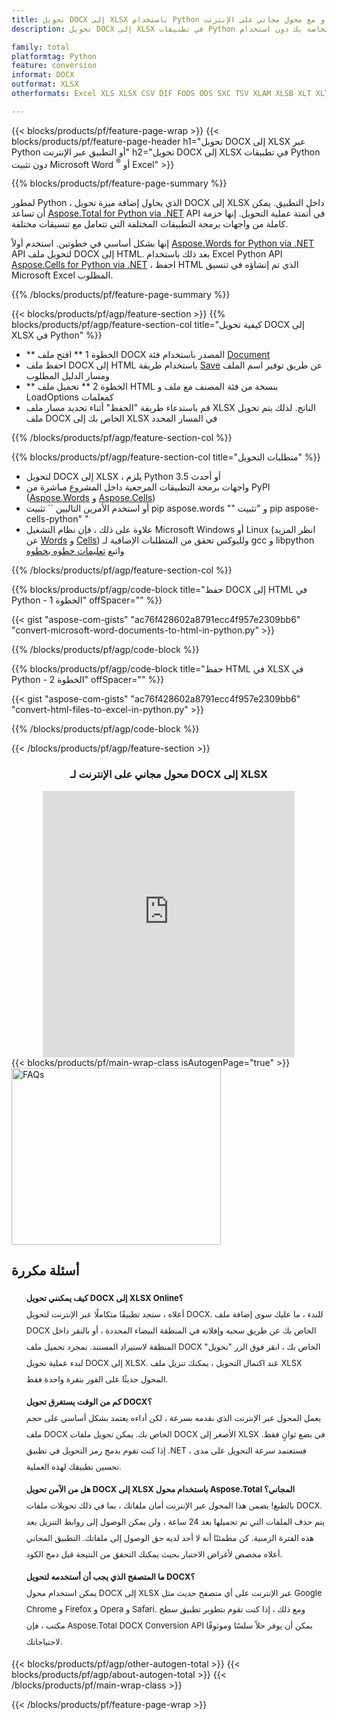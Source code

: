```yaml
---
title: تحويل DOCX إلى XLSX باستخدام Python أو مع محول مجاني على الإنترنت
description: تحويل DOCX إلى XLSX في تطبيقات Python الخاصة بك دون استخدام Microsoft Word أو Excel أو عبر الإنترنت. اختبر محول DOCX إلى XLSX على الإنترنت مجانًا بسرعة قبل دمج الكود. 

family: total
platformtag: Python
feature: conversion
informat: DOCX
outformat: XLSX
otherformats: Excel XLS XLSX CSV DIF FODS ODS SXC TSV XLAM XLSB XLT XLTM XLSM XLTX

---
```

{{< blocks/products/pf/feature-page-wrap >}}
{{< blocks/products/pf/feature-page-header h1="تحويل DOCX إلى XLSX عبر Python أو التطبيق عبر الإنترنت" h2="تحويل DOCX إلى XLSX في تطبيقات Python دون تثبيت Microsoft Word <sup>&reg;</sup> أو Excel" >}}

{{% blocks/products/pf/feature-page-summary %}}

لمطور Python ، الذي يحاول إضافة ميزة تحويل DOCX إلى XLSX داخل التطبيق. يمكن أن تساعد [Aspose.Total for Python via .NET](https://products.aspose.com/total/python-net/) API في أتمتة عملية التحويل. إنها حزمة كاملة من واجهات برمجة التطبيقات المختلفة التي تتعامل مع تنسيقات مختلفة.

إنها بشكل أساسي في خطوتين. استخدم أولاً [Aspose.Words for Python via .NET](https://products.aspose.com/words/python-net/) API لتحويل ملف DOCX إلى HTML. بعد ذلك باستخدام Excel Python API [Aspose.Cells for Python via .NET](https://products.aspose.com/cells/python-net/) ، احفظ HTML الذي تم إنشاؤه في تنسيق Microsoft Excel المطلوب. 

{{% /blocks/products/pf/feature-page-summary %}}

{{< blocks/products/pf/agp/feature-section >}}
{{% blocks/products/pf/agp/feature-section-col title="كيفية تحويل DOCX إلى XLSX في Python" %}}
- ** الخطوة 1 ** افتح ملف DOCX المصدر باستخدام فئة [Document](https://reference.aspose.com/words/python-net/aspose.words/document/)
- احفظ ملف DOCX إلى HTML باستخدام طريقة [Save](https://reference.aspose.com/words/python-net/aspose.words/document/save/) عن طريق توفير اسم الملف ومسار الدليل المطلوب
-  ** الخطوة 2 ** تحميل ملف HTML بنسخة من فئة المصنف مع ملف و LoadOptions كمعلمات
-  قم باستدعاء طريقة "الحفظ" أثناء تحديد مسار ملف XLSX الناتج. لذلك يتم تحويل ملف DOCX الخاص بك إلى XLSX في المسار المحدد

{{% /blocks/products/pf/agp/feature-section-col %}}

{{% blocks/products/pf/agp/feature-section-col title="متطلبات التحويل" %}}

- لتحويل DOCX إلى XLSX ، يلزم Python 3.5 أو أحدث
- واجهات برمجة التطبيقات المرجعية داخل المشروع مباشرة من PyPI ([Aspose.Words](https://pypi.org/project/aspose-words/) و [Aspose.Cells](https://pypi.org/project/aspose-cells-python/))
-  أو استخدم الأمرين التاليين `` تثبيت pip aspose.words "" و "تثبيت pip aspose-cells-python" " 
-  علاوة على ذلك ، فإن نظام التشغيل Microsoft Windows أو Linux (انظر المزيد عن [Words](https://docs.aspose.com/words/python-net/system-requirements/) و [Cells](https://docs.aspose.com/cells/python-net/getting-started/#installation)) ولليوكس تحقق من المتطلبات الإضافية لـ gcc و libpython واتبع [تعليمات خطوه بخطوه](https://docs.aspose.com/words/python-net/installation/)
 

{{% /blocks/products/pf/agp/feature-section-col %}}

{{% blocks/products/pf/agp/code-block title="حفظ DOCX إلى HTML في Python - الخطوة 1" offSpacer="" %}}

{{< gist "aspose-com-gists" "ac76f428602a8791ecc4f957e2309bb6" "convert-microsoft-word-documents-to-html-in-python.py" >}}

{{% /blocks/products/pf/agp/code-block %}}

{{% blocks/products/pf/agp/code-block title="حفظ HTML في XLSX في Python - الخطوة 2" offSpacer="" %}}

{{< gist "aspose-com-gists" "ac76f428602a8791ecc4f957e2309bb6" "convert-html-files-to-excel-in-python.py" >}}

{{% /blocks/products/pf/agp/code-block %}}

{{< /blocks/products/pf/agp/feature-section >}}

<div class="container-fluid agp-content bg-white aboutfile box-1 vh100 section nopbtm">
<div class=container>
<div class=row>
<div class="demobox tc col-md-12 padding-0" align="center">

<h3>محول مجاني على الإنترنت لـ DOCX إلى XLSX</h3>

<iframe title="xlsx to docx" style="border: none; height: 426px;" scrolling="no" src="https://total-conversion-app-65z5r2lp.qa.k8s.dynabic.com/?to=xlsx&from=docx" id="child-iframe" width="80%"></iframe>

</div></div>
</div></div>
{{< blocks/products/pf/main-wrap-class isAutogenPage="true" >}}
<style>.howtolist li{margin-right: 0!important;line-height: 26px;position: relative;margin-bottom: 10px;font-size: 13px;list-style-type: none;}</style>
<div class="col-md-12 tl bg-gray-dark howtolist section">
  <a class="anchor" name="faqpage"></a>
  <div class="container tl dflex" itemscope="" itemtype="https://schema.org/FAQPage">
      <div class="col-md-4 howtosectiongfx">
          <img class="social-panel-hide-on-mobile" src="https://www.groupdocs.cloud/templates/brand/images/groupdocs/conversion/groupdocs_conversion-brand.png" alt="FAQs" width="335" height="283">
      </div>
      <div class="howtosection col-md-8">
          <div>
              <h2>أسئلة مكررة</h2>
              <ul>
                  <li itemscope="" itemprop="mainEntity" itemtype="https://schema.org/Question">
                      <div>
                          <span itemprop="name"><b>كيف يمكنني تحويل DOCX إلى XLSX Online؟</b></span>
                      </div>
                      <div itemscope="" itemprop="acceptedAnswer" itemtype="https://schema.org/Answer">
                          <span itemprop="text">أعلاه ، ستجد تطبيقًا متكاملًا عبر الإنترنت لتحويل DOCX. للبدء ، ما عليك سوى إضافة ملف DOCX الخاص بك عن طريق سحبه وإفلاته في المنطقة البيضاء المحددة ، أو بالنقر داخل المنطقة لاستيراد المستند. بمجرد تحميل ملف DOCX الخاص بك ، انقر فوق الزر "تحويل" لبدء عملية تحويل DOCX إلى XLSX. عند اكتمال التحويل ، يمكنك تنزيل ملف XLSX المحول حديثًا على الفور بنقرة واحدة فقط.</span>
                      </div>
                  </li>
                  <li itemscope="" itemprop="mainEntity" itemtype="https://schema.org/Question">
                      <div>
                          <span itemprop="name"><b>كم من الوقت يستغرق تحويل DOCX؟</b></span>
                      </div>
                      <div itemscope="" itemprop="acceptedAnswer" itemtype="https://schema.org/Answer">
                          <span itemprop="text">يعمل المحول عبر الإنترنت الذي نقدمه بسرعة ، لكن أداءه يعتمد بشكل أساسي على حجم ملف DOCX الخاص بك. يمكن تحويل ملفات DOCX الأصغر إلى XLSX في بضع ثوانٍ فقط. إذا كنت تقوم بدمج رمز التحويل في تطبيق .NET ، فستعتمد سرعة التحويل على مدى تحسين تطبيقك لهذه العملية.</span>
                      </div>
                  </li>
                  <li itemscope="" itemprop="mainEntity" itemtype="https://schema.org/Question">
                      <div>
                          <span itemprop="name"><b>هل من الآمن تحويل DOCX إلى XLSX باستخدام محول Aspose.Total المجاني؟</b></span>
                      </div>
                      <div itemscope="" itemprop="acceptedAnswer" itemtype="https://schema.org/Answer">
                          <span itemprop="text">بالطبع! يضمن هذا المحول عبر الإنترنت أمان ملفاتك ، بما في ذلك تحويلات ملفات DOCX. يتم حذف الملفات التي تم تحميلها بعد 24 ساعة ، ولن يمكن الوصول إلى روابط التنزيل بعد هذه الفترة الزمنية. كن مطمئنًا أنه لا أحد لديه حق الوصول إلى ملفاتك. التطبيق المجاني أعلاه مخصص لأغراض الاختبار بحيث يمكنك التحقق من النتيجة قبل دمج الكود.</span>
                      </div>
                  </li>                 
                  <li itemscope="" itemprop="mainEntity" itemtype="https://schema.org/Question">
                      <div>
                          <span itemprop="name"><b>ما المتصفح الذي يجب أن أستخدمه لتحويل DOCX؟</b></span>
                      </div>
                      <div itemscope="" itemprop="acceptedAnswer" itemtype="https://schema.org/Answer">
                          <span itemprop="text">يمكن استخدام محول DOCX إلى XLSX عبر الإنترنت على أي متصفح حديث مثل Google Chrome و Firefox و Opera و Safari. ومع ذلك ، إذا كنت تقوم بتطوير تطبيق سطح مكتب ، فإن Aspose.Total DOCX Conversion API يمكن أن يوفر حلاً سلسًا وموثوقًا لاحتياجاتك.</span>
                      </div>
                  </li>
              </ul>
          </div>
      </div>
  </div>
{{< blocks/products/pf/agp/other-autogen-total >}}
{{< blocks/products/pf/agp/about-autogen-total >}}
{{< /blocks/products/pf/main-wrap-class >}}

{{< /blocks/products/pf/feature-page-wrap >}}